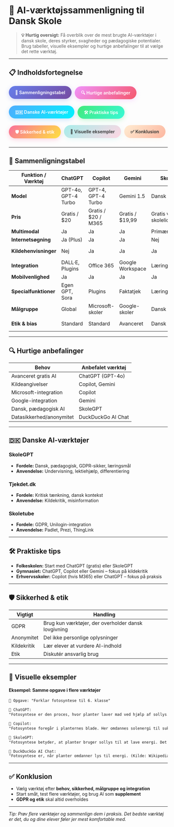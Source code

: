 # 🤖 AI-værktøjssammenligning til Dansk Skole

> **💡 Hurtig oversigt:** Få overblik over de mest brugte AI-værktøjer i dansk skole, deres styrker, svagheder og pædagogiske potentialer. Brug tabeller, visuelle eksempler og hurtige anbefalinger til at vælge det rette værktøj.

---

## 📋 Indholdsfortegnelse

<div style="display: flex; flex-wrap: wrap; gap: 10px; margin: 20px 0;">

<a href="#sammenligningstabel" style="
    background: linear-gradient(135deg, #667eea 0%, #764ba2 100%);
    color: white;
    padding: 12px 20px;
    border-radius: 25px;
    text-decoration: none;
    font-weight: 600;
    box-shadow: 0 4px 15px rgba(102, 126, 234, 0.3);
    transition: all 0.3s ease;
    border: none;
    cursor: pointer;
    font-size: 14px;
">🚦 Sammenligningstabel</a>

<a href="#hurtige-anbefalinger" style="
    background: linear-gradient(135deg, #f093fb 0%, #f5576c 100%);
    color: white;
    padding: 12px 20px;
    border-radius: 25px;
    text-decoration: none;
    font-weight: 600;
    box-shadow: 0 4px 15px rgba(240, 147, 251, 0.3);
    transition: all 0.3s ease;
    border: none;
    cursor: pointer;
    font-size: 14px;
">🔍 Hurtige anbefalinger</a>

<a href="#danske-ai-værktøjer" style="
    background: linear-gradient(135deg, #4facfe 0%, #00f2fe 100%);
    color: white;
    padding: 12px 20px;
    border-radius: 25px;
    text-decoration: none;
    font-weight: 600;
    box-shadow: 0 4px 15px rgba(79, 172, 254, 0.3);
    transition: all 0.3s ease;
    border: none;
    cursor: pointer;
    font-size: 14px;
">🇩🇰 Danske AI-værktøjer</a>

<a href="#praktiske-tips" style="
    background: linear-gradient(135deg, #43e97b 0%, #38f9d7 100%);
    color: white;
    padding: 12px 20px;
    border-radius: 25px;
    text-decoration: none;
    font-weight: 600;
    box-shadow: 0 4px 15px rgba(67, 233, 123, 0.3);
    transition: all 0.3s ease;
    border: none;
    cursor: pointer;
    font-size: 14px;
">🛠️ Praktiske tips</a>

<a href="#sikkerhed-etik" style="
    background: linear-gradient(135deg, #fa709a 0%, #fee140 100%);
    color: white;
    padding: 12px 20px;
    border-radius: 25px;
    text-decoration: none;
    font-weight: 600;
    box-shadow: 0 4px 15px rgba(250, 112, 154, 0.3);
    transition: all 0.3s ease;
    border: none;
    cursor: pointer;
    font-size: 14px;
">🛡️ Sikkerhed & etik</a>

<a href="#visuelle-eksempler" style="
    background: linear-gradient(135deg, #a8edea 0%, #fed6e3 100%);
    color: #333;
    padding: 12px 20px;
    border-radius: 25px;
    text-decoration: none;
    font-weight: 600;
    box-shadow: 0 4px 15px rgba(168, 237, 234, 0.3);
    transition: all 0.3s ease;
    border: none;
    cursor: pointer;
    font-size: 14px;
">🎨 Visuelle eksempler</a>

<a href="#konklusion" style="
    background: linear-gradient(135deg, #ffecd2 0%, #fcb69f 100%);
    color: #333;
    padding: 12px 20px;
    border-radius: 25px;
    text-decoration: none;
    font-weight: 600;
    box-shadow: 0 4px 15px rgba(255, 236, 210, 0.3);
    transition: all 0.3s ease;
    border: none;
    cursor: pointer;
    font-size: 14px;
">✅ Konklusion</a>

</div>

---

## 🚦 Sammenligningstabel

| **Funktion / Værktøj** | **ChatGPT** | **Copilot** | **Gemini** | **SkoleGPT** | **DuckDuckGo AI Chat** |
|------------------------|-------------|-------------|------------|--------------|------------------------|
| **Model** | GPT-4o, GPT-4 Turbo | GPT-4, GPT-4 Turbo | Gemini 1.5 | Dansk GPT | GPT-3.5, Claude, Llama |
| **Pris** | Gratis / $20 | Gratis / $20 / M365 | Gratis / $19,99 | Gratis via skolelicens | Gratis, anonym |
| **Multimodal** | Ja | Ja | Ja | Primært tekst | Begrænset |
| **Internetsøgning** | Ja (Plus) | Ja | Ja | Nej | Nej |
| **Kildehenvisninger** | Nej | Ja | Ja | Ja | Afhænger af model |
| **Integration** | DALL·E, Plugins | Office 365 | Google Workspace | Læringsplatforme | Ingen |
| **Mobilvenlighed** | Ja | Ja | Ja | Ja | Ja |
| **Specialfunktioner** | Egen GPT, Sora | Plugins | Faktatjek | Læringsmål | Flere modeller |
| **Målgruppe** | Global | Microsoft-skoler | Google-skoler | Dansk skole | Privatlivsfokus |
| **Etik & bias** | Standard | Standard | Avanceret | Dansk norm | Afhænger af model |

---

## 🔍 Hurtige anbefalinger

| **Behov** | **Anbefalet værktøj** |
|-----------|----------------------|
| Avanceret gratis AI | ChatGPT (GPT-4o) |
| Kildeangivelser | Copilot, Gemini |
| Microsoft-integration | Copilot |
| Google-integration | Gemini |
| Dansk, pædagogisk AI | SkoleGPT |
| Datasikkerhed/anonymitet | DuckDuckGo AI Chat |

---

## 🇩🇰 Danske AI-værktøjer

### SkoleGPT
- **Fordele:** Dansk, pædagogisk, GDPR-sikker, læringsmål
- **Anvendelse:** Undervisning, lektiehjælp, differentiering

### Tjekdet.dk
- **Fordele:** Kritisk tænkning, dansk kontekst
- **Anvendelse:** Kildekritik, misinformation

### Skoletube
- **Fordele:** GDPR, Unilogin-integration
- **Anvendelse:** Padlet, Prezi, ThingLink

---

## 🛠️ Praktiske tips

- **Folkeskolen:** Start med ChatGPT (gratis) eller SkoleGPT
- **Gymnasiet:** ChatGPT, Copilot eller Gemini – fokus på kildekritik
- **Erhvervsskoler:** Copilot (hvis M365) eller ChatGPT – fokus på praksis

---

## 🛡️ Sikkerhed & etik

| **Vigtigt** | **Handling** |
|-------------|--------------|
| GDPR | Brug kun værktøjer, der overholder dansk lovgivning |
| Anonymitet | Del ikke personlige oplysninger |
| Kildekritik | Lær elever at vurdere AI-indhold |
| Etik | Diskutér ansvarlig brug |

---

## 🎨 Visuelle eksempler

#### Eksempel: Samme opgave i flere værktøjer

```markdown
📝 Opgave: "Forklar fotosyntese til 6. klasse"

🤖 ChatGPT:
"Fotosyntese er den proces, hvor planter laver mad ved hjælp af sollys..."

🤖 Copilot:
"Fotosyntese foregår i planternes blade. Her omdannes solenergi til sukker..."

🤖 SkoleGPT:
"Fotosyntese betyder, at planter bruger sollys til at lave energi. Det er vigtigt for alt liv..."

🤖 DuckDuckGo AI Chat:
"Fotosyntese er, når planter omdanner lys til energi. (Kilde: Wikipedia)"
```

---

## ✅ Konklusion

- Vælg værktøj efter **behov, sikkerhed, målgruppe og integration**
- Start småt, test flere værktøjer, og brug AI som **supplement**
- **GDPR og etik** skal altid overholdes

---

*Tip: Prøv flere værktøjer og sammenlign dem i praksis. Det bedste værktøj er det, du og dine elever føler jer mest komfortable med.* 